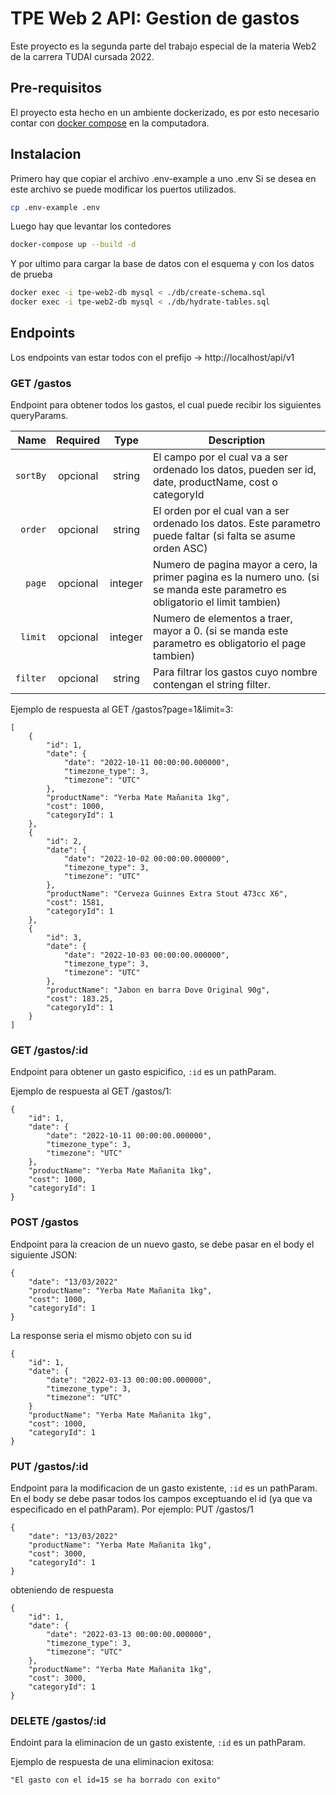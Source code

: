 # TPE Web 2 API: Gestion de gastos

Este proyecto es la segunda parte del trabajo especial de la materia Web2 de la carrera TUDAI cursada 2022.

## Pre-requisitos

El proyecto esta hecho en un ambiente dockerizado, es por esto necesario contar con [docker compose](https://docs.docker.com/compose/install/) en la computadora.

## Instalacion

Primero hay que copiar el archivo .env-example a uno .env
Si se desea en este archivo se puede modificar los puertos utilizados.

```bash
cp .env-example .env
```
Luego hay que levantar los contedores

```bash
docker-compose up --build -d
```

Y por ultimo para cargar la base de datos con el esquema y con los datos de prueba

```bash
docker exec -i tpe-web2-db mysql < ./db/create-schema.sql
docker exec -i tpe-web2-db mysql < ./db/hydrate-tables.sql
```

## Endpoints

Los endpoints van estar todos con el prefijo -> http://localhost/api/v1

### GET /gastos

Endpoint para obtener todos los gastos, el cual puede recibir los siguientes queryParams.

|          Name | Required |  Type   | Description                                                                                                                                                           |
| -------------:|:--------:|:-------:| --------------------------------------------------------------------------------------------------------------------------------------------------------------------- |
| `sortBy` | opcional | string | El campo por el cual va a ser ordenado los datos, pueden ser id, date, productName, cost o categoryId  |
| `order` | opcional | string | El orden por el cual van a ser ordenado los datos. Este parametro puede faltar (si falta se asume orden ASC) |
| `page` | opcional | integer | Numero de pagina mayor a cero, la primer pagina es la numero uno. (si se manda este parametro es obligatorio el limit tambien) |
| `limit` | opcional | integer | Numero de elementos a traer, mayor a 0. (si se manda este parametro es obligatorio el page tambien) |
| `filter` | opcional | string  | Para filtrar los gastos cuyo nombre contengan el string filter. |

Ejemplo de respuesta al GET /gastos?page=1&limit=3:
```
[
    {
        "id": 1,
        "date": {
            "date": "2022-10-11 00:00:00.000000",
            "timezone_type": 3,
            "timezone": "UTC"
        },
        "productName": "Yerba Mate Mañanita 1kg",
        "cost": 1000,
        "categoryId": 1
    },
    {
        "id": 2,
        "date": {
            "date": "2022-10-02 00:00:00.000000",
            "timezone_type": 3,
            "timezone": "UTC"
        },
        "productName": "Cerveza Guinnes Extra Stout 473cc X6",
        "cost": 1581,
        "categoryId": 1
    },
    {
        "id": 3,
        "date": {
            "date": "2022-10-03 00:00:00.000000",
            "timezone_type": 3,
            "timezone": "UTC"
        },
        "productName": "Jabon en barra Dove Original 90g",
        "cost": 183.25,
        "categoryId": 1
    }
]
```


### GET /gastos/:id

Endpoint para obtener un gasto espicifico, `:id` es un pathParam.

Ejemplo de respuesta al GET /gastos/1:

```
{
    "id": 1,
    "date": {
        "date": "2022-10-11 00:00:00.000000",
        "timezone_type": 3,
        "timezone": "UTC"
    },
    "productName": "Yerba Mate Mañanita 1kg",
    "cost": 1000,
    "categoryId": 1
}
```


### POST /gastos

Endpoint para la creacion de un nuevo gasto, se debe pasar en el body el siguiente JSON:
```
{
    "date": "13/03/2022"
    "productName": "Yerba Mate Mañanita 1kg",
    "cost": 1000,
    "categoryId": 1
}
```
La response seria el mismo objeto con su id
```
{
	"id": 1,
    "date": {
        "date": "2022-03-13 00:00:00.000000",
        "timezone_type": 3,
        "timezone": "UTC"
    }
    "productName": "Yerba Mate Mañanita 1kg",
    "cost": 1000,
    "categoryId": 1
}
```

### PUT /gastos/:id

Endpoint para la modificacion de un gasto existente, `:id` es un pathParam. En el body se debe pasar todos los campos exceptuando el id (ya que va especificado en el pathParam). Por ejemplo:
PUT /gastos/1
```
{
    "date": "13/03/2022"
    "productName": "Yerba Mate Mañanita 1kg",
    "cost": 3000,
    "categoryId": 1
}
```
obteniendo de respuesta
```
{
    "id": 1,
    "date": {
        "date": "2022-03-13 00:00:00.000000",
        "timezone_type": 3,
        "timezone": "UTC"
    },
    "productName": "Yerba Mate Mañanita 1kg",
    "cost": 3000,
    "categoryId": 1
}
```


### DELETE /gastos/:id

Endoint para la eliminacion de un gasto existente, `:id` es un pathParam.

Ejemplo de respuesta de una eliminacion exitosa:
```
"El gasto con el id=15 se ha borrado con exito"
```